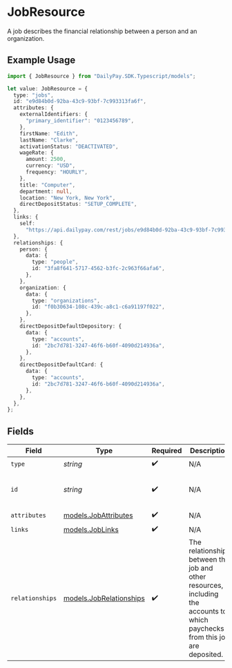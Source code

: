 # JobResource

A job describes the financial relationship between a person and an organization.

## Example Usage

```typescript
import { JobResource } from "DailyPay.SDK.Typescript/models";

let value: JobResource = {
  type: "jobs",
  id: "e9d84b0d-92ba-43c9-93bf-7c993313fa6f",
  attributes: {
    externalIdentifiers: {
      "primary_identifier": "0123456789",
    },
    firstName: "Edith",
    lastName: "Clarke",
    activationStatus: "DEACTIVATED",
    wageRate: {
      amount: 2500,
      currency: "USD",
      frequency: "HOURLY",
    },
    title: "Computer",
    department: null,
    location: "New York, New York",
    directDepositStatus: "SETUP_COMPLETE",
  },
  links: {
    self:
      "https://api.dailypay.com/rest/jobs/e9d84b0d-92ba-43c9-93bf-7c993313fa6f",
  },
  relationships: {
    person: {
      data: {
        type: "people",
        id: "3fa8f641-5717-4562-b3fc-2c963f66afa6",
      },
    },
    organization: {
      data: {
        type: "organizations",
        id: "f0b30634-108c-439c-a8c1-c6a91197f022",
      },
    },
    directDepositDefaultDepository: {
      data: {
        type: "accounts",
        id: "2bc7d781-3247-46f6-b60f-4090d214936a",
      },
    },
    directDepositDefaultCard: {
      data: {
        type: "accounts",
        id: "2bc7d781-3247-46f6-b60f-4090d214936a",
      },
    },
  },
};
```

## Fields

| Field                                                                                                                         | Type                                                                                                                          | Required                                                                                                                      | Description                                                                                                                   | Example                                                                                                                       |
| ----------------------------------------------------------------------------------------------------------------------------- | ----------------------------------------------------------------------------------------------------------------------------- | ----------------------------------------------------------------------------------------------------------------------------- | ----------------------------------------------------------------------------------------------------------------------------- | ----------------------------------------------------------------------------------------------------------------------------- |
| `type`                                                                                                                        | *string*                                                                                                                      | :heavy_check_mark:                                                                                                            | N/A                                                                                                                           |                                                                                                                               |
| `id`                                                                                                                          | *string*                                                                                                                      | :heavy_check_mark:                                                                                                            | N/A                                                                                                                           | e9d84b0d-92ba-43c9-93bf-7c993313fa6f                                                                                          |
| `attributes`                                                                                                                  | [models.JobAttributes](../models/jobattributes.md)                                                                            | :heavy_check_mark:                                                                                                            | N/A                                                                                                                           |                                                                                                                               |
| `links`                                                                                                                       | [models.JobLinks](../models/joblinks.md)                                                                                      | :heavy_check_mark:                                                                                                            | N/A                                                                                                                           |                                                                                                                               |
| `relationships`                                                                                                               | [models.JobRelationships](../models/jobrelationships.md)                                                                      | :heavy_check_mark:                                                                                                            | The relationships between the job and other resources, including the accounts to which paychecks from this job are deposited. |                                                                                                                               |